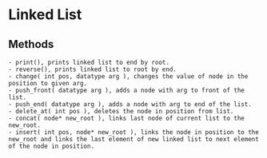 # Linked List

## Methods

	- print(), prints linked list to end by root.
	- reverse(), prints linked list to root by end.
	- change( int pos, datatype arg ), changes the value of node in the position to given arg.
	- push_front( datatype arg ), adds a node with arg to front of the list.
	- push_end( datatype arg ), adds a node with arg to end of the list.
	- delete_at( int pos ), deletes the node in position from list. 
	- concat( node* new_root ), links last node of current list to the new_root.
	- insert( int pos, node* new_root ), links the node in position to the new_root and links the last element of new linked list to next element of the node in position.

	